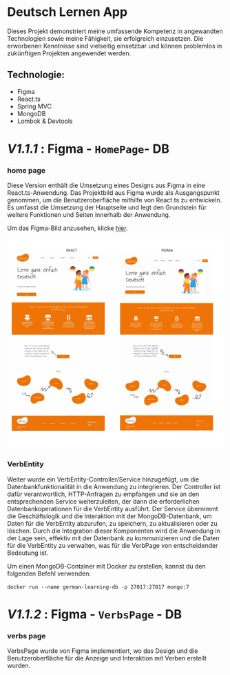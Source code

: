 # Deutsch Lernen App

Dieses Projekt demonstriert meine umfassende Kompetenz in angewandten Technologien sowie meine Fähigkeit, sie erfolgreich einzusetzen. Die erworbenen Kenntnisse sind vielseitig einsetzbar und können problemlos in zukünftigen Projekten angewendet werden.

## Technologie:
- Figma
- React.ts
- Spring MVC
- MongoDB
- Lombok & Devtools


# **_V1.1.1_** : Figma - `HomePage`- DB 

### home page
Diese Version enthält die Umsetzung eines Designs aus Figma in eine React.ts-Anwendung. Das Projektbild aus Figma wurde als Ausgangspunkt genommen, um die Benutzeroberfläche mithilfe von React.ts zu entwickeln. Es umfasst die Umsetzung der Hauptseite und legt den Grundstein für weitere Funktionen und Seiten innerhalb der Anwendung.

Um das Figma-Bild anzusehen, klicke [hier](images/v1.0.1/Main_page_DEU.jpg).

![firma.v1.0.1](images/v1.0.1/v1.0.1.png)

### VerbEntity

Weiter wurde ein VerbEntity-Controller/Service hinzugefügt, um die Datenbankfunktionalität in die Anwendung zu integrieren. Der Controller ist dafür verantwortlich, HTTP-Anfragen zu empfangen und sie an den entsprechenden Service weiterzuleiten, der dann die erforderlichen Datenbankoperationen für die VerbEntity ausführt. Der Service übernimmt die Geschäftslogik und die Interaktion mit der MongoDB-Datenbank, um Daten für die VerbEntity abzurufen, zu speichern, zu aktualisieren oder zu löschen.  Durch die Integration dieser Komponenten wird die Anwendung in der Lage sein, effektiv mit der Datenbank zu kommunizieren und die Daten für die VerbEntity zu verwalten, was für die VerbPage von entscheidender Bedeutung ist.

Um einen MongoDB-Container mit Docker zu erstellen, kannst du den folgenden Befehl verwenden:
```
docker run --name german-learning-db -p 27017:27017 mongo:7
```

# **_V1.1.2_** : Figma - `VerbsPage` - DB 

### verbs page

VerbsPage wurde von Figma implementiert, wo das Design und die Benutzeroberfläche für die Anzeige und Interaktion mit Verben erstellt wurden.










